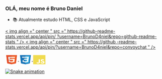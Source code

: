 ### OLÁ, meu nome é Bruno Daniel


- 📚 Atualmente estudo HTML, CSS e JavaScript
<div>
  <a  href ="https://github.com/BrunoD4niel/github-readme-stats"> 
  < img  align =" center " src =" https://github-readme-stats.vercel.app/api/pin/ ?username=BrunoD4niel&repo=github-readme-stats " />
  </a> 
  <a  href =" https://github.com/BrunoD4niel/convoychat " > 
  < img  align =" center " src =" https://github -readme-stats.vercel.app/api/pin/?username=BrunoD4niel&repo=convoychat " />
  </ a>
 </div>
  <br>
<div>
  
  <img align="center" alt="bruno-HTML" height="30" width="40" src="https://raw.githubusercontent.com/devicons/devicon/master/icons/html5/html5-original.svg">
  <img align="center" alt="bruno-CSS" height="30" width="40" src="https://raw.githubusercontent.com/devicons/devicon/master/icons/css3/css3-original.svg">
  <img align="center" alt="bruno-Js" height="30" width="40" src="https://raw.githubusercontent.com/devicons/devicon/master/icons/javascript/javascript-plain.svg">
  
  
   ![Snake animation](https://github.com/BrunoD4niel/ellen2121/blob/output/github-contribution-grid-snake.svg)
</div> 
  
  

  
